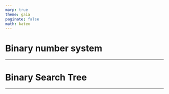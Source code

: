 ```yaml
---
marp: true
theme: gaia
paginate: false
math: katex
---
```


<style
  type="text/css">
section.lead.large h1 {
  font-size: 200%
}
/* section.answer > * {
  display: none
} */
</style>

# Binary number system

---

# Binary Search Tree

---